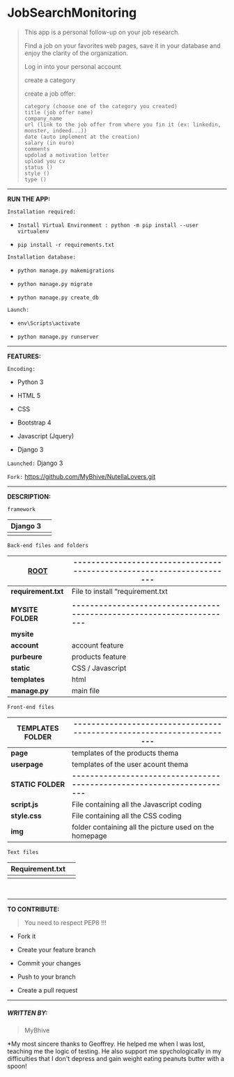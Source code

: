# ****JobSearchMonitoring****


> This app is a personal follow-up on your job research.
>
> Find a job on your favorites web pages, save it in your database and enjoy the clarity of the organization.
>
> Log in  into your personal account 
>
> create a category 
>
> create a job offer:
>
> ```
> category (choose one of the category you created)
> title (job offer name)
> company_name
> url (link to the job offer from where you fin it (ex: linkedin, monster, indeed...))
> date (auto implement at the creation) 
> salary (in euro)
> comments 
> updolad a motivation letter 
> upload you cv
> status ()
> style ()
> type ()
> ```

---------------------------------------------------------------------------------------------

[]()**RUN THE APP:**

`Installation required:`

- ```
  Install Virtual Environment : python -m pip install --user virtualenv
  ```

- ```
  pip install -r requirements.txt
  ```



`Installation database:`

- ```
  python manage.py makemigrations
  ```

- ```
  python manage.py migrate
  ```

- ```
  python manage.py create_db
  ```

  

`Launch:`

- ```
  env\Scripts\activate
  ```

- ```
  python manage.py runserver
  ```


----------------------------------------------------------------------------------------------

[]()**FEATURES:**

`Encoding:`

- Python 3

- HTML 5

- CSS

- Bootstrap 4

- Javascript (Jquery)

- Django 3

  

`Launched:`
Django 3



`Fork:`
https://github.com/MyBhive/NutellaLovers.git

-----------------------------------------------------------------------------------------------

[]()**DESCRIPTION:**

`framework`

| Django 3 |      |
| -------- | ---- |
|          |      |

`Back-end files and folders`

| [ROOT]()              | --------------------------------------------------------------------- |
| --------------------- | ------------------------------------------------------------ |
| **requirement.txt**   | File to install “requirement.txt                             |
|                       |                                                              |
| **MYSITE FOLDER**[]() | **---------------------------------------------------------------------** |
| **mysite**            |                                                              |
| **account**           | account feature                                              |
| **purbeure**          | products feature                                             |
| **static**            | CSS / Javascript                                             |
| **templates**         | html                                                         |
| **manage.py**         | main file                                                    |

`Front-end files`

| **TEMPLATES FOLDER**[]() | --------------------------------------------------------------------- |
| ------------------------ | ------------------------------------------------------------ |
| **page**                 | templates of the products thema                              |
| **userpage**             | templates of the user acount thema                           |
| **STATIC FOLDER**[]()    | **---------------------------------------------------------------------** |
| **script.js**            | File containing all the Javascript coding                    |
| **style.css**            | File containing all the CSS coding                           |
| **img**                  | folder containing all the picture used on the homepage       |

`Text files`

| **Requirement.txt** |      |
| ------------------- | ---- |
|                     |      |

​	



----------------------------------------------------------------------------------------------

[]()**TO CONTRIBUTE:** 

> You need to respect PEP8 !!!  

- Fork it 

- Create your feature branch

- Commit your changes

- Push to your branch 

- Create a pull request

-----------------------------------------------------------------------------------------------

##### []()**WRITTEN BY:**

> MyBhive 

*My most sincere thanks to Geoffrey. He helped me when I was lost, teaching me the logic of testing. He also support me spychologically in my difficulties that I don't depress and gain weight eating peanuts butter with a spoon!
